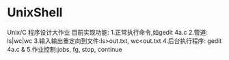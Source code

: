 # UnixShell
Unix/C 程序设计大作业
目前实现功能:
1.正常执行命令,如gedit 4a.c
2.管道: ls|wc|wc
3.输入输出重定向到文件:ls>out.txt, wc<out.txt
4.后台执行程序: gedit 4a.c &
5.作业控制:jobs, fg, stop, continue
